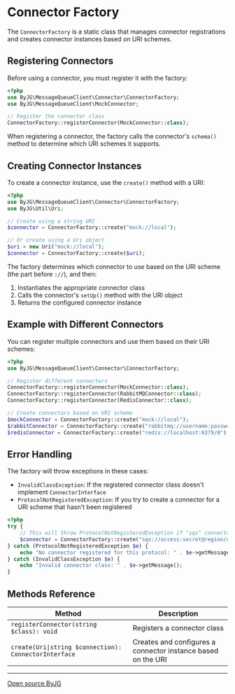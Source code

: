 # Connector Factory

The `ConnectorFactory` is a static class that manages connector registrations and creates connector instances based on URI schemes.

## Registering Connectors

Before using a connector, you must register it with the factory:

```php
<?php
use ByJG\MessageQueueClient\Connector\ConnectorFactory;
use ByJG\MessageQueueClient\MockConnector;

// Register the connector class
ConnectorFactory::registerConnector(MockConnector::class);
```

When registering a connector, the factory calls the connector's `schema()` method to determine which URI schemes it supports.

## Creating Connector Instances

To create a connector instance, use the `create()` method with a URI:

```php
<?php
use ByJG\MessageQueueClient\Connector\ConnectorFactory;
use ByJG\Util\Uri;

// Create using a string URI
$connector = ConnectorFactory::create("mock://local");

// Or create using a Uri object
$uri = new Uri("mock://local");
$connector = ConnectorFactory::create($uri);
```

The factory determines which connector to use based on the URI scheme (the part before `://`), and then:

1. Instantiates the appropriate connector class
2. Calls the connector's `setUp()` method with the URI object
3. Returns the configured connector instance

## Example with Different Connectors

You can register multiple connectors and use them based on their URI schemes:

```php
<?php
use ByJG\MessageQueueClient\Connector\ConnectorFactory;

// Register different connectors
ConnectorFactory::registerConnector(MockConnector::class);                // Supports "mock://"
ConnectorFactory::registerConnector(RabbitMQConnector::class);           // Supports "rabbitmq://" or "amqp://"
ConnectorFactory::registerConnector(RedisConnector::class);              // Supports "redis://"

// Create connectors based on URI scheme
$mockConnector = ConnectorFactory::create("mock://local");
$rabbitConnector = ConnectorFactory::create("rabbitmq://username:password@localhost:5672/vhost");
$redisConnector = ConnectorFactory::create("redis://localhost:6379/0");
```

## Error Handling

The factory will throw exceptions in these cases:

- `InvalidClassException`: If the registered connector class doesn't implement `ConnectorInterface`
- `ProtocolNotRegisteredException`: If you try to create a connector for a URI scheme that hasn't been registered

```php
<?php
try {
    // This will throw ProtocolNotRegisteredException if "sqs" connector isn't registered
    $connector = ConnectorFactory::create("sqs://access:secret@region/queue");
} catch (ProtocolNotRegisteredException $e) {
    echo "No connector registered for this protocol: " . $e->getMessage();
} catch (InvalidClassException $e) {
    echo "Invalid connector class: " . $e->getMessage();
}
```

## Methods Reference

| Method                                                | Description                                                  |
|-------------------------------------------------------|--------------------------------------------------------------|
| `registerConnector(string $class): void`              | Registers a connector class                                  |
| `create(Uri\|string $connection): ConnectorInterface` | Creates and configures a connector instance based on the URI |

----
[Open source ByJG](http://opensource.byjg.com) 